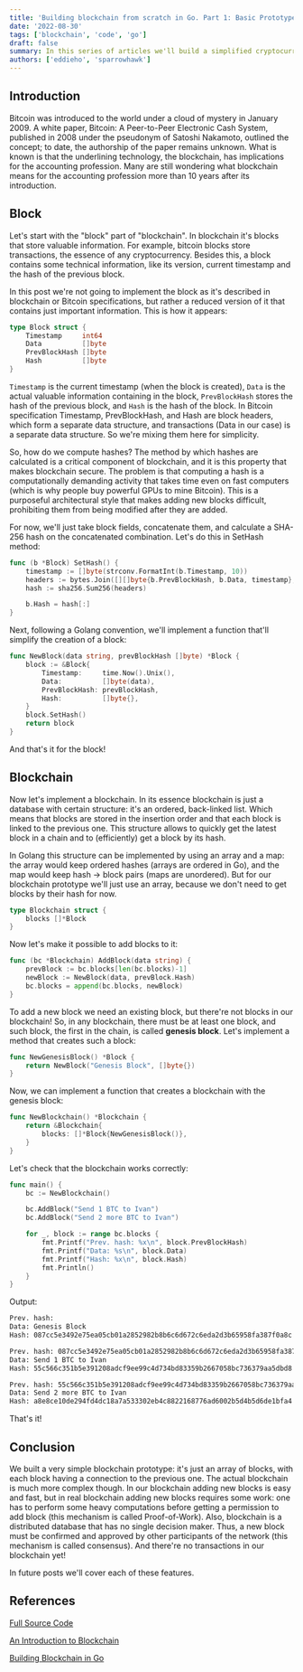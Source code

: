 ```yaml
---
title: 'Building blockchain from scratch in Go. Part 1: Basic Prototype'
date: '2022-08-30'
tags: ['blockchain', 'code', 'go']
draft: false
summary: In this series of articles we'll build a simplified cryptocurrency that's based on a simple blockchain implementation.
authors: ['eddieho', 'sparrowhawk']
---
```


## Introduction

Bitcoin was introduced to the world under a cloud of mystery in January 2009. A
white paper, Bitcoin: A Peer-to-Peer Electronic Cash System, published in 2008 under
the pseudonym of Satoshi Nakamoto, outlined the concept; to date, the authorship of
the paper remains unknown. What is known is that the underlining technology, the
blockchain, has implications for the accounting profession. Many are still wondering
what blockchain means for the accounting profession more than 10 years after its
introduction.

## Block

Let's start with the "block" part of "blockchain". In blockchain it's blocks that
store valuable information. For example, bitcoin blocks store transactions, the
essence of any cryptocurrency. Besides this, a block contains some technical
information, like its version, current timestamp and the hash of the previous block.

In this post we're not going to implement the block as it's described in
blockchain or Bitcoin specifications, but rather a reduced version of it that
contains just important information. This is how it appears:

```go
type Block struct {
	Timestamp     int64
	Data          []byte
	PrevBlockHash []byte
	Hash          []byte
}
```

`Timestamp` is the current timestamp (when the block is created), `Data` is the
actual valuable information containing in the block, `PrevBlockHash` stores the hash
of the previous block, and `Hash` is the hash of the block. In Bitcoin specification
Timestamp, PrevBlockHash, and Hash are block headers, which form a separate data
structure, and transactions (Data in our case) is a separate data structure. So
we're mixing them here for simplicity.

So, how do we compute hashes? The method by which hashes are calculated is a
critical component of blockchain, and it is this property that makes blockchain
secure. The problem is that computing a hash is a computationally demanding activity
that takes time even on fast computers (which is why people buy powerful GPUs to
mine Bitcoin). This is a purposeful architectural style that makes adding new blocks
difficult, prohibiting them from being modified after they are added.

For now, we'll just take block fields, concatenate them, and calculate a SHA-256
hash on the concatenated combination. Let's do this in SetHash method:

```go
func (b *Block) SetHash() {
	timestamp := []byte(strconv.FormatInt(b.Timestamp, 10))
	headers := bytes.Join([][]byte{b.PrevBlockHash, b.Data, timestamp}, []byte{})
	hash := sha256.Sum256(headers)

	b.Hash = hash[:]
}
```

Next, following a Golang convention, we'll implement a function that'll simplify
the creation of a block:

```go
func NewBlock(data string, prevBlockHash []byte) *Block {
	block := &Block{
		Timestamp:     time.Now().Unix(),
		Data:          []byte(data),
		PrevBlockHash: prevBlockHash,
		Hash:          []byte{},
	}
	block.SetHash()
	return block
}
```

And that's it for the block!

## Blockchain

Now let's implement a blockchain. In its essence blockchain is just a database with
certain structure: it's an ordered, back-linked list. Which means that blocks are
stored in the insertion order and that each block is linked to the previous one.
This structure allows to quickly get the latest block in a chain and to
(efficiently) get a block by its hash.

In Golang this structure can be implemented by using an array and a map: the array
would keep ordered hashes (arrays are ordered in Go), and the map would keep hash →
block pairs (maps are unordered). But for our blockchain prototype we'll just use an
array, because we don't need to get blocks by their hash for now.

```go
type Blockchain struct {
	blocks []*Block
}
```

Now let's make it possible to add blocks to it:

```go
func (bc *Blockchain) AddBlock(data string) {
	prevBlock := bc.blocks[len(bc.blocks)-1]
	newBlock := NewBlock(data, prevBlock.Hash)
	bc.blocks = append(bc.blocks, newBlock)
}
```

To add a new block we need an existing block, but there're not blocks in our
blockchain! So, in any blockchain, there must be at least one block, and such block,
the first in the chain, is called **genesis block**. Let's implement a method that
creates such a block:

```go
func NewGenesisBlock() *Block {
	return NewBlock("Genesis Block", []byte{})
}
```

Now, we can implement a function that creates a blockchain with the genesis block:

```go
func NewBlockchain() *Blockchain {
	return &Blockchain{
		blocks: []*Block{NewGenesisBlock()},
	}
}
```

Let's check that the blockchain works correctly:

```go
func main() {
	bc := NewBlockchain()

	bc.AddBlock("Send 1 BTC to Ivan")
	bc.AddBlock("Send 2 more BTC to Ivan")

	for _, block := range bc.blocks {
		fmt.Printf("Prev. hash: %x\n", block.PrevBlockHash)
		fmt.Printf("Data: %s\n", block.Data)
		fmt.Printf("Hash: %x\n", block.Hash)
		fmt.Println()
	}
}
```

Output:

```sh
Prev. hash:
Data: Genesis Block
Hash: 087cc5e3492e75ea05cb01a2852982b8b6c6d672c6eda2d3b65958fa387f0a8c

Prev. hash: 087cc5e3492e75ea05cb01a2852982b8b6c6d672c6eda2d3b65958fa387f0a8c
Data: Send 1 BTC to Ivan
Hash: 55c566c351b5e391208adcf9ee99c4d734bd83359b2667058bc736379aa5dbd8

Prev. hash: 55c566c351b5e391208adcf9ee99c4d734bd83359b2667058bc736379aa5dbd8
Data: Send 2 more BTC to Ivan
Hash: a8e8ce10de294fd4dc18a7a533302eb4c8822168776ad6002b5d4b5d6de1bfa4
```

That's it!

## Conclusion

We built a very simple blockchain prototype: it's just an array of blocks, with each
block having a connection to the previous one. The actual blockchain is much more
complex though. In our blockchain adding new blocks is easy and fast, but in real
blockchain adding new blocks requires some work: one has to perform some heavy
computations before getting a permission to add block (this mechanism is called
Proof-of-Work). Also, blockchain is a distributed database that has no single
decision maker. Thus, a new block must be confirmed and approved by other
participants of the network (this mechanism is called consensus). And there're no
transactions in our blockchain yet!

In future posts we'll cover each of these features.

## References

[Full Source Code](https://github.com/noodleslove/blockchain-go/tree/part_1)

[An Introduction to Blockchain](https://www.cpajournal.com/2021/08/18/an-introduction-to-blockchain/)

[Building Blockchain in Go](https://jeiwan.net/posts/building-blockchain-in-go-part-1/)

